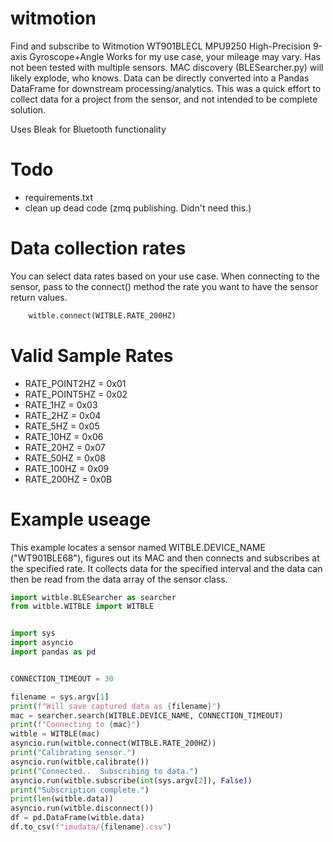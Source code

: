 # witmotion

Find and subscribe to Witmotion WT901BLECL MPU9250 High-Precision 9-axis Gyroscope+Angle 
Works for my use case, your mileage may vary.  Has not been tested with multiple sensors.  MAC discovery (BLESearcher.py) will likely explode, who knows.
Data can be directly converted into a Pandas DataFrame for downstream processing/analytics.
This was a quick effort to collect data for a project from the sensor, and not intended to be complete solution.

Uses Bleak for Bluetooth functionality

# Todo
- requirements.txt
- clean up dead code (zmq publishing.  Didn't need this.)

# Data collection rates
You can select data rates based on your use case.  When connecting to the sensor, pass to the connect() method the rate you want to have the sensor return values.
```python
    witble.connect(WITBLE.RATE_200HZ)
```

# Valid Sample Rates
- RATE_POINT2HZ = 0x01
- RATE_POINT5HZ = 0x02
- RATE_1HZ = 0x03
- RATE_2HZ = 0x04
- RATE_5HZ = 0x05
- RATE_10HZ = 0x06
- RATE_20HZ = 0x07
- RATE_50HZ = 0x08
- RATE_100HZ = 0x09
- RATE_200HZ = 0x0B

# Example useage

This example locates a sensor named WITBLE.DEVICE_NAME  ("WT901BLE68"), figures out its MAC and then connects and subscribes at the specified rate.
It collects data for the specified interval and the data can then be read from the data array of the sensor class.

```python
import witble.BLESearcher as searcher
from witble.WITBLE import WITBLE


import sys
import asyncio
import pandas as pd


CONNECTION_TIMEOUT = 30

filename = sys.argv[1]
print(f"Will save captured data as {filename}")
mac = searcher.search(WITBLE.DEVICE_NAME, CONNECTION_TIMEOUT)
print(f"Connecting to {mac}")
witble = WITBLE(mac)
asyncio.run(witble.connect(WITBLE.RATE_200HZ))
print("Calibrating sensor.")
asyncio.run(witble.calibrate())
print("Connected..  Subscribing to data.")
asyncio.run(witble.subscribe(int(sys.argv[2]), False))
print("Subscription complete.")
print(len(witble.data))
asyncio.run(witble.disconnect())
df = pd.DataFrame(witble.data)
df.to_csv(f"imudata/{filename}.csv")
```
